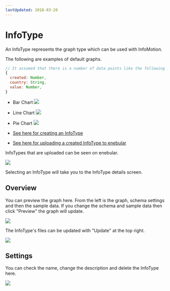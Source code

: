 ```yaml
---
lastUpdated: 2018-03-28
---
```


# InfoType

An InfoType represents the graph type which can be used with InfoMotion.

The following are examples of default graphs.

```javascript
// It assumed that there is a number of data points like the following
{
  created: Number,
  country: String,
  value: Number,
}
```

- Bar Chart
![](/_asset/images/InfoMotion/enebular-developers-template-barchart.png)


- Line Chart
![](/_asset/images/InfoMotion/enebular-developers-template-linechart.png)


- Pie Chart
![](/_asset/images/InfoMotion/enebular-developers-template-piechart.png)


- [See here for creating an InfoType](./InfoMotionTool.md)
- [See here for uploading a created InfoType to enebular](./UploadInfoType.md)

InfoTypes that are uploaded can be seen on enebular.

![](https://i.gyazo.com/9e7c26c3948b2ebbd77734439afdcc63.png)

Selecting an InfoType will take you to the InfoType details screen.

## Overview

You can preview the graph here. From the left is the graph, schema settings and then the sample data. If you change the schema and sample data then click "Preview" the graph will update.

![](/_asset/images/InfoMotion/overview.png) 

The InfoType's files can be updated with "Update" at the top right. 

![](/_asset/images/InfoMotion/infotype-update.png) 

## Settings

You can check the name, change the description and delete the InfoType here.

![](https://i.gyazo.com/9c99f2ce91a7aeb6e542c18662191ab7.png)
